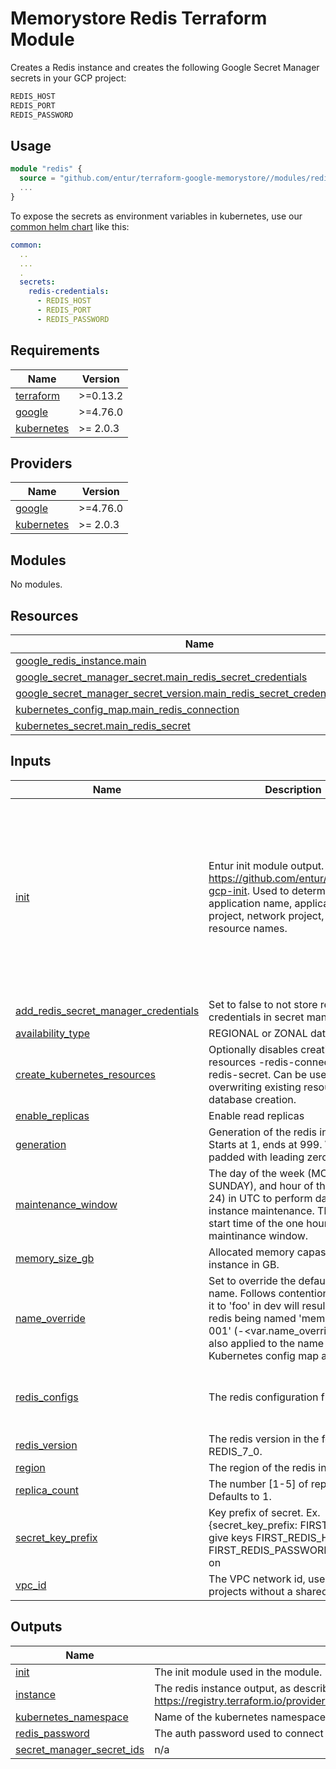 # Memorystore Redis Terraform Module

Creates a Redis instance and creates the following Google Secret Manager secrets in your GCP project:

```bash
REDIS_HOST
REDIS_PORT
REDIS_PASSWORD
```

## Usage

```terraform
module "redis" {
  source = "github.com/entur/terraform-google-memorystore//modules/redis?ref=v2"
  ...
}
```

To expose the secrets as environment variables in kubernetes, use our [common helm chart](https://github.com/entur/helm-charts/tree/main/charts/common) like this:

```yaml
common:
  ..
  ...
  .
  secrets:
    redis-credentials:
      - REDIS_HOST
      - REDIS_PORT
      - REDIS_PASSWORD
```

<!-- BEGIN_TF_DOCS -->
## Requirements

| Name | Version |
|------|---------|
| <a name="requirement_terraform"></a> [terraform](#requirement\_terraform) | >=0.13.2 |
| <a name="requirement_google"></a> [google](#requirement\_google) | >=4.76.0 |
| <a name="requirement_kubernetes"></a> [kubernetes](#requirement\_kubernetes) | >= 2.0.3 |

## Providers

| Name | Version |
|------|---------|
| <a name="provider_google"></a> [google](#provider\_google) | >=4.76.0 |
| <a name="provider_kubernetes"></a> [kubernetes](#provider\_kubernetes) | >= 2.0.3 |

## Modules

No modules.

## Resources

| Name | Type |
|------|------|
| [google_redis_instance.main](https://registry.terraform.io/providers/hashicorp/google/latest/docs/resources/redis_instance) | resource |
| [google_secret_manager_secret.main_redis_secret_credentials](https://registry.terraform.io/providers/hashicorp/google/latest/docs/resources/secret_manager_secret) | resource |
| [google_secret_manager_secret_version.main_redis_secret_credentials_version](https://registry.terraform.io/providers/hashicorp/google/latest/docs/resources/secret_manager_secret_version) | resource |
| [kubernetes_config_map.main_redis_connection](https://registry.terraform.io/providers/hashicorp/kubernetes/latest/docs/resources/config_map) | resource |
| [kubernetes_secret.main_redis_secret](https://registry.terraform.io/providers/hashicorp/kubernetes/latest/docs/resources/secret) | resource |

## Inputs

| Name | Description | Type | Default | Required |
|------|-------------|------|---------|:--------:|
| <a name="input_init"></a> [init](#input\_init) | Entur init module output. https://github.com/entur/terraform-gcp-init. Used to determine application name, application project, network project, labels, and resource names. | <pre>object({<br>    app = object({<br>      id         = string<br>      name       = string<br>      owner      = string<br>      project_id = string<br>    })<br>    environment = string<br>    networks = object({<br>      project_id = string<br>      vpc_id     = string<br>    })<br>    labels        = map(string)<br>    is_production = bool<br>  })</pre> | n/a | yes |
| <a name="input_add_redis_secret_manager_credentials"></a> [add\_redis\_secret\_manager\_credentials](#input\_add\_redis\_secret\_manager\_credentials) | Set to false to not store redis credentials in secret manager | `bool` | `true` | no |
| <a name="input_availability_type"></a> [availability\_type](#input\_availability\_type) | REGIONAL or ZONAL database. | `string` | `"REGIONAL"` | no |
| <a name="input_create_kubernetes_resources"></a> [create\_kubernetes\_resources](#input\_create\_kubernetes\_resources) | Optionally disables creating k8s resources -redis-connection and -redis-secret. Can be used to avoid overwriting existing resources on database creation. | `bool` | `true` | no |
| <a name="input_enable_replicas"></a> [enable\_replicas](#input\_enable\_replicas) | Enable read replicas | `bool` | `false` | no |
| <a name="input_generation"></a> [generation](#input\_generation) | Generation of the redis instance. Starts at 1, ends at 999. Will be padded with leading zeros. | `number` | `1` | no |
| <a name="input_maintenance_window"></a> [maintenance\_window](#input\_maintenance\_window) | The day of the week (MONDAY-SUNDAY), and hour of the day (0-24) in UTC to perform database instance maintenance. This is the start time of the one hour maintinance window. | <pre>object({<br>    day  = string<br>    hour = number<br>  })</pre> | <pre>{<br>  "day": "TUESDAY",<br>  "hour": 0<br>}</pre> | no |
| <a name="input_memory_size_gb"></a> [memory\_size\_gb](#input\_memory\_size\_gb) | Allocated memory capasitiy for the instance in GB. | `number` | `1` | no |
| <a name="input_name_override"></a> [name\_override](#input\_name\_override) | Set to override the default redis name. Follows contentions; setting it to 'foo' in dev will result in the redis being named 'mem-foo-dev-001' (<prefix>-<var.name\_override>-<env>-<generation>). Is also applied to the name of the Kubernetes config map and secret. | `string` | `null` | no |
| <a name="input_redis_configs"></a> [redis\_configs](#input\_redis\_configs) | The redis configuration flags. | `map(string)` | <pre>{<br>  "activedefrag": "yes",<br>  "maxmemory-policy": "allkeys-lfu"<br>}</pre> | no |
| <a name="input_redis_version"></a> [redis\_version](#input\_redis\_version) | The redis version in the form REDIS\_7\_0. | `string` | `"REDIS_7_0"` | no |
| <a name="input_region"></a> [region](#input\_region) | The region of the redis instance. | `string` | `"europe-west1"` | no |
| <a name="input_replica_count"></a> [replica\_count](#input\_replica\_count) | The number [1-5] of replica nodes. Defaults to 1. | `number` | `1` | no |
| <a name="input_secret_key_prefix"></a> [secret\_key\_prefix](#input\_secret\_key\_prefix) | Key prefix of secret. Ex. {secret\_key\_prefix: FIRST\_} would give keys FIRST\_REDIS\_HOST, FIRST\_REDIS\_PASSWORD and so on | `string` | `""` | no |
| <a name="input_vpc_id"></a> [vpc\_id](#input\_vpc\_id) | The VPC network id, used for projects without a shared VPC. | `string` | `null` | no |

## Outputs

| Name | Description |
|------|-------------|
| <a name="output_init"></a> [init](#output\_init) | The init module used in the module. |
| <a name="output_instance"></a> [instance](#output\_instance) | The redis instance output, as described in https://registry.terraform.io/providers/hashicorp/google/latest/docs/resources/redis_instance. |
| <a name="output_kubernetes_namespace"></a> [kubernetes\_namespace](#output\_kubernetes\_namespace) | Name of the kubernetes namespace where the connection details configmap is deployed. |
| <a name="output_redis_password"></a> [redis\_password](#output\_redis\_password) | The auth password used to connect to the redis instance |
| <a name="output_secret_manager_secret_ids"></a> [secret\_manager\_secret\_ids](#output\_secret\_manager\_secret\_ids) | n/a |
<!-- END_TF_DOCS -->
